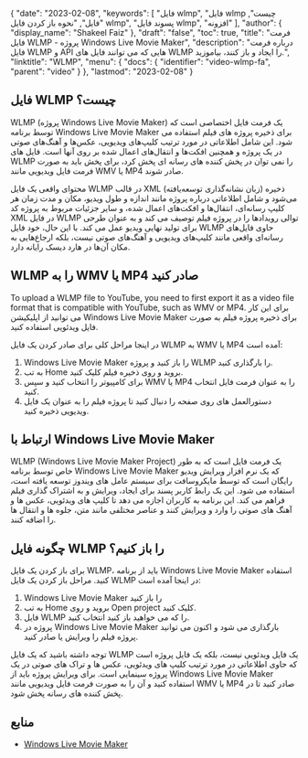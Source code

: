 {
  "date": "2023-02-08",
  "keywords": [
"فایل wlmp",
"فایل wlmp چیست",
"فایل",
"نحوه باز کردن فایل wlmp",
"پسوند فایل wlmp",
"افزونه"
],
  "author": {
    "display_name": "Shakeel Faiz"
},
  "draft": "false",
  "toc": true,
  "title": "فرمت فایل WLMP - پروژه Windows Live Movie Maker",
  "description": "درباره فرمت فایل WLMP و API هایی که می توانند فایل های WLMP را ایجاد و باز کنند، بیاموزید.",
  "linktitle": "WLMP",
  "menu": {
    "docs": {
      "identifier": "video-wlmp-fa",
      "parent": "video"
}
},
  "lastmod": "2023-02-08"
}

## فایل WLMP چیست؟

WLMP (پروژه Windows Live Movie Maker) یک فرمت فایل اختصاصی است که توسط برنامه Windows Live Movie Maker برای ذخیره پروژه های فیلم استفاده می شود. این شامل اطلاعاتی در مورد ترتیب کلیپ‌های ویدیویی، عکس‌ها و آهنگ‌های صوتی در یک پروژه و همچنین افکت‌ها و انتقال‌های اعمال شده بر روی آنها است. فایل های WLMP را نمی توان در پخش کننده های رسانه ای پخش کرد، برای پخش باید به صورت فرمت فایل ویدیویی مانند WMV یا MP4 صادر شوند.

محتوای واقعی یک فایل WLMP در قالب XML (زبان نشانه‌گذاری توسعه‌یافته) ذخیره می‌شود و شامل اطلاعاتی درباره پروژه مانند اندازه و طول ویدیو، مکان و مدت زمان هر کلیپ رسانه‌ای، انتقال‌ها و افکت‌های اعمال شده، و سایر جزئیات مربوط به پروژه کد XML در فایل WLMP توالی رویدادها را در پروژه فیلم توصیف می کند و به عنوان طرحی برای تولید نهایی ویدیو عمل می کند. با این حال، خود فایل WLMP حاوی فایل‌های رسانه‌ای واقعی مانند کلیپ‌های ویدیویی و آهنگ‌های صوتی نیست، بلکه ارجاع‌هایی به مکان آن‌ها در هارد دیسک رایانه دارد.

## WLMP را به WMV یا MP4 صادر کنید

To upload a WLMP file to YouTube, you need to first export it as a video file format that is compatible with YouTube, such as WMV or MP4. برای این کار می توانید از اپلیکیشن Windows Live Movie Maker برای ذخیره پروژه فیلم به صورت فایل ویدئویی استفاده کنید.

در اینجا مراحل کلی برای صادر کردن یک فایل WLMP به WMV یا MP4 آمده است:

1. Windows Live Movie Maker را باز کنید و پروژه WLMP را بارگذاری کنید.
2. به تب Home بروید و روی ذخیره فیلم کلیک کنید.
3. برای کامپیوتر را انتخاب کنید و سپس WMV یا MP4 را به عنوان فرمت فایل انتخاب کنید.
4. دستورالعمل های روی صفحه را دنبال کنید تا پروژه فیلم را به عنوان یک فایل ویدیویی ذخیره کنید.

## ارتباط با Windows Live Movie Maker

WLMP (Windows Live Movie Maker Project) یک فرمت فایل است که به طور خاص توسط برنامه Windows Live Movie Maker که یک نرم افزار ویرایش ویدیو رایگان است که توسط مایکروسافت برای سیستم عامل های ویندوز توسعه یافته است، استفاده می شود. این یک رابط کاربر پسند برای ایجاد، ویرایش و به اشتراک گذاری فیلم فراهم می کند. این برنامه به کاربران اجازه می دهد تا کلیپ های ویدئویی، عکس ها و آهنگ های صوتی را وارد و ویرایش کنند و عناصر مختلفی مانند متن، جلوه ها و انتقال ها را اضافه کنند.

## چگونه فایل WLMP را باز کنیم؟

برای باز کردن یک فایل WLMP، باید از برنامه Windows Live Movie Maker استفاده کنید. مراحل باز کردن یک فایل WLMP در اینجا آمده است:

1. Windows Live Movie Maker را باز کنید
2. به تب Home بروید و روی Open project کلیک کنید.
3. فایل WLMP را که می خواهید باز کنید انتخاب کنید.
4. پروژه در Windows Live Movie Maker بارگذاری می شود و اکنون می توانید پروژه فیلم را ویرایش یا صادر کنید.

توجه داشته باشید که یک فایل WLMP یک فایل ویدئویی نیست، بلکه یک فایل پروژه است که حاوی اطلاعاتی در مورد ترتیب کلیپ های ویدئویی، عکس ها و تراک های صوتی در یک پروژه سینمایی است. برای ویرایش پروژه باید از Windows Live Movie Maker استفاده کنید و آن را به صورت فرمت فایل ویدیویی مانند WMV یا MP4 صادر کنید تا در پخش کننده های رسانه پخش شود.

## منابع
* [Windows Live Movie Maker](https://en.wikipedia.org/wiki/Windows_Movie_Maker)


